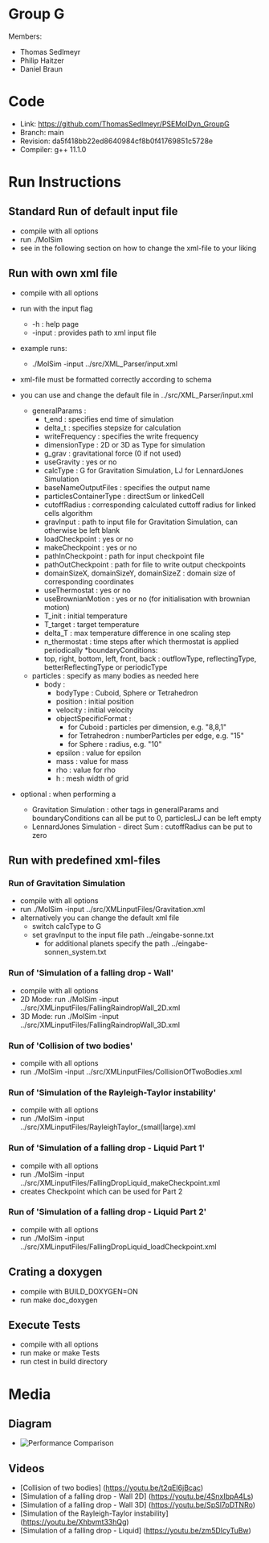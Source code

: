 # Group G #
Members:
* Thomas Sedlmeyr
* Philip Haitzer
* Daniel Braun

# Code #
* Link:     https://github.com/ThomasSedlmeyr/PSEMolDyn_GroupG
* Branch:   main
* Revision: da5f418bb22ed8640984cf8b0f41769851c5728e
* Compiler: g++ 11.1.0

# Run Instructions #
## Standard Run of default input file ##
* compile with all options
* run ./MolSim
* see in the following section on how to change the xml-file to your liking

## Run with own xml file ##
* compile with all options
* run with the input flag
  * -h : help page
  * -input : provides path to xml input file

* example runs:
  * ./MolSim -input ../src/XML_Parser/input.xml

* xml-file must be formatted correctly according to schema
* you can use and change the default file in ../src/XML_Parser/input.xml
  * generalParams :
    * t_end : specifies end time of simulation
    * delta_t : specifies stepsize for calculation
    * writeFrequency : specifies the write frequency
    * dimensionType : 2D or 3D as Type for simulation
    * g_grav : gravitational force (0 if not used)
    * useGravity : yes or no
    * calcType : G for Gravitation Simulation, LJ for LennardJones Simulation
    * baseNameOutputFiles : specifies the output name
    * particlesContainerType : directSum or linkedCell
    * cutoffRadius : corresponding calculated cuttoff radius for linked cells algorithm
    * gravInput : path to input file for Gravitation Simulation, can otherwise be left blank
    * loadCheckpoint : yes or no
    * makeCheckpoint : yes or no
    * pathInCheckpoint : path for input checkpoint file
    * pathOutCheckpoint : path for file to write output checkpoints
    * domainSizeX, domainSizeY, domainSizeZ : domain size of corresponding coordinates
    * useThermostat : yes or no
    * useBrownianMotion : yes or no (for initialisation with brownian motion)
    * T_init : initial temperature
    * T_target : target temperature
    * delta_T : max temperature difference in one scaling step
    * n_thermostat : time steps after which thermostat is applied periodically
  *boundaryConditions:
    * top, right, bottom, left, front, back : outflowType, reflectingType, betterReflectingType or periodicType
  * particles : specify as many bodies as needed here
    * body : 
      * bodyType : Cuboid, Sphere or Tetrahedron
      * position : initial position
      * velocity : initial velocity
      * objectSpecificFormat : 
        * for Cuboid : particles per dimension, e.g. "8,8,1"
        * for Tetrahedron : numberParticles per edge, e.g. "15"
        * for Sphere : radius, e.g. "10"
      * epsilon : value for epsilon
      * mass : value for mass
      * rho : value for rho
      * h : mesh width of grid

* optional : when performing a 
  * Gravitation Simulation : other tags in generalParams and boundaryConditions can all be put to 0, particlesLJ can be left empty
  * LennardJones Simulation - direct Sum : cutoffRadius can be put to zero

## Run with predefined xml-files ##
### Run of Gravitation Simulation ###
* compile with all options
* run ./MolSim -input ../src/XMLinputFiles/Gravitation.xml
* alternatively you can change the default xml file
  * switch calcType to G
  * set gravInput to the input file path ../eingabe-sonne.txt
    * for additional planets specify the path ../eingabe-sonnen_system.txt

### Run of 'Simulation of a falling drop - Wall' ###
* compile with all options
* 2D Mode: run ./MolSim -input ../src/XMLinputFiles/FallingRaindropWall_2D.xml
* 3D Mode: run ./MolSim -input ../src/XMLinputFiles/FallingRaindropWall_3D.xml

### Run of 'Collision of two bodies' ###
* compile with all options
* run ./MolSim -input ../src/XMLinputFiles/CollisionOfTwoBodies.xml
 
### Run of 'Simulation of the Rayleigh-Taylor instability' ###
* compile with all options
* run ./MolSim -input ../src/XMLinputFiles/RayleighTaylor_(small|large).xml

### Run of 'Simulation of a falling drop - Liquid Part 1' ###
* compile with all options
* run ./MolSim -input ../src/XMLinputFiles/FallingDropLiquid_makeCheckpoint.xml
* creates Checkpoint which can be used for Part 2
 
### Run of 'Simulation of a falling drop - Liquid Part 2' ###
* compile with all options
* run ./MolSim -input ../src/XMLinputFiles/FallingDropLiquid_loadCheckpoint.xml

## Crating a doxygen ##
* compile with BUILD_DOXYGEN=ON
* run make doc_doxygen

## Execute Tests ##
* compile with all options
* run make or make Tests
* run ctest in build directory

# Media #
## Diagram ##
* ![Performance Comparison](PerformanceComparison.png)
## Videos ##
* [Collision of two bodies] (https://youtu.be/t2qEI6jBcac)
* [Simulation of a falling drop - Wall 2D] (https://youtu.be/4SnxIbpA4Ls)
* [Simulation of a falling drop - Wall 3D] (https://youtu.be/SpSl7pDTNRo)
* [Simulation of the Rayleigh-Taylor instability] (https://youtu.be/Xhbvmt33hQg)
* [Simulation of a falling drop - Liquid] (https://youtu.be/zm5DIcyTuBw)